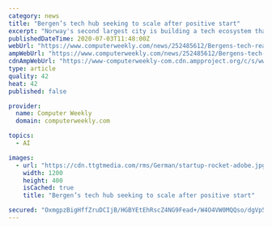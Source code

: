 ```yaml
---
category: news
title: "Bergen’s tech hub seeking to scale after positive start"
excerpt: "Norway's second largest city is building a tech ecosystem that is beginning its development with a focus on the city's industrial heritage."
publishedDateTime: 2020-07-03T11:48:00Z
webUrl: "https://www.computerweekly.com/news/252485612/Bergens-tech-realm-seeking-to-scale-after-positive-start"
ampWebUrl: "https://www.computerweekly.com/news/252485612/Bergens-tech-realm-seeking-to-scale-after-positive-start?amp=1"
cdnAmpWebUrl: "https://www-computerweekly-com.cdn.ampproject.org/c/s/www.computerweekly.com/news/252485612/Bergens-tech-realm-seeking-to-scale-after-positive-start?amp=1"
type: article
quality: 42
heat: 42
published: false

provider:
  name: Computer Weekly
  domain: computerweekly.com

topics:
  - AI

images:
  - url: "https://cdn.ttgtmedia.com/rms/German/startup-rocket-adobe.jpg"
    width: 1200
    height: 400
    isCached: true
    title: "Bergen’s tech hub seeking to scale after positive start"

secured: "OxmgpzBigHffZruDCIjB/HGBYEtEhRscZ4NG9Fead+/W4O4VW0MQQso/dgVp5/DBR7t9B8TKRA4JX8N4d+/h2+c+Mfmy1xLMnsbPKLGqtfHEw1NYruAeBsaESx98ob2g6qzPYJIN6TmQih47UW6wAF1HLOZ7ZGSjA8jQMJ7TSn0f7yY6vibLEbfZymW3sVZCKjxkqx7twsNFb3cqBnDSt0+pM4b8aiXf3LBf0noIA6WFystPQw0vV0UAWEDVIzKTdeDtRTY1JWH8FmqjSrYhw+n+rBBngEzOxsCH0NFjRkxK4L5tGLHdQ1Guo9+dtuzP/oCYusdbBcFWEFek4y6jGg==;TaoYZSugFyOAMWzu5pnbNw=="
---
```


